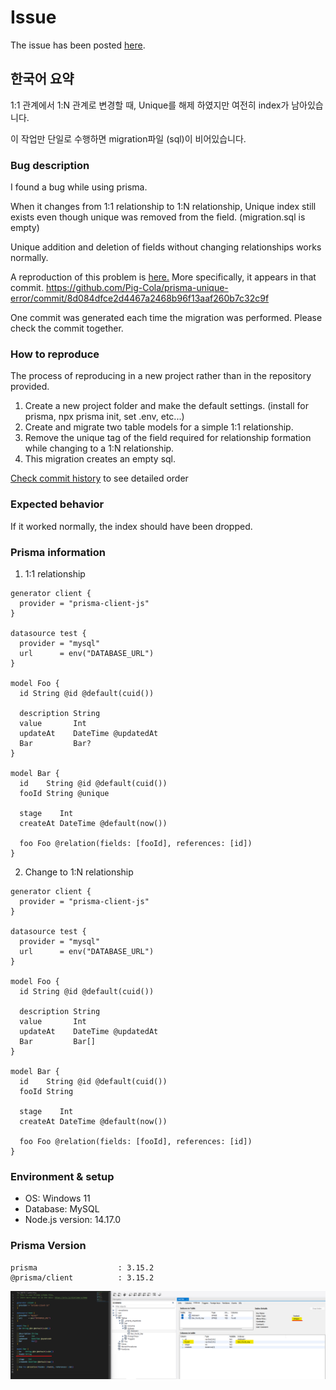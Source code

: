 # Issue
The issue has been posted [here](https://github.com/prisma/prisma/issues/13935).

## 한국어 요약
1:1 관계에서 1:N 관계로 변경할 때,
Unique를 해제 하였지만 여전히 index가 남아있습니다.

이 작업만 단일로 수행하면 migration파일 (sql)이 비어있습니다.

### Bug description

I found a bug while using prisma.

When it changes from 1:1 relationship to 1:N relationship,
Unique index still exists even though unique was removed from the field.
(migration.sql is empty)

Unique addition and deletion of fields without changing relationships works normally.

A reproduction of this problem is [here.](https://github.com/Pig-Cola/prisma-unique-error)
More specifically, it appears in that commit. https://github.com/Pig-Cola/prisma-unique-error/commit/8d084dfce2d4467a2468b96f13aaf260b7c32c9f

One commit was generated each time the migration was performed. Please check the commit together.

### How to reproduce

The process of reproducing in a new project rather than in the repository provided.

1. Create a new project folder and make the default settings. (install for prisma, npx prisma init, set .env,  etc...)
2. Create and migrate two table models for a simple 1:1 relationship.
3. Remove the unique tag of the field required for relationship formation while changing to a 1:N relationship.
4. This migration creates an empty sql.

[Check commit history](https://github.com/Pig-Cola/prisma-unique-error/commits/main) to see detailed order

### Expected behavior

If it worked normally, the index should have been dropped.

### Prisma information

<!-- Do not include your database credentials when sharing your Prisma schema! -->
1. 1:1 relationship

``` prisma
generator client {
  provider = "prisma-client-js"
}

datasource test {
  provider = "mysql"
  url      = env("DATABASE_URL")
}

model Foo {
  id String @id @default(cuid())

  description String
  value       Int
  updateAt    DateTime @updatedAt
  Bar         Bar?
}

model Bar {
  id    String @id @default(cuid())
  fooId String @unique

  stage    Int
  createAt DateTime @default(now())

  foo Foo @relation(fields: [fooId], references: [id])
}
```

2.  Change to 1:N relationship
``` prisma
generator client {
  provider = "prisma-client-js"
}

datasource test {
  provider = "mysql"
  url      = env("DATABASE_URL")
}

model Foo {
  id String @id @default(cuid())

  description String
  value       Int
  updateAt    DateTime @updatedAt
  Bar         Bar[]
}

model Bar {
  id    String @id @default(cuid())
  fooId String

  stage    Int
  createAt DateTime @default(now())

  foo Foo @relation(fields: [fooId], references: [id])
}

```

### Environment & setup

- OS: <!--[e.g. Mac OS, Windows, Debian, CentOS, ...]--> Windows 11
- Database: <!--[PostgreSQL, MySQL, MariaDB or SQLite]--> MySQL
- Node.js version: <!--[Run `node -v` to see your Node.js version]--> 14.17.0


### Prisma Version

```
prisma                  : 3.15.2
@prisma/client          : 3.15.2
```


![image](https://raw.githubusercontent.com/Pig-Cola/prisma-unique-error/main/result.png)
